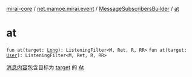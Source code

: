 [mirai-core](../../index.md) / [net.mamoe.mirai.event](../index.md) / [MessageSubscribersBuilder](index.md) / [at](./at.md)

# at

`fun at(target: `[`Long`](https://kotlinlang.org/api/latest/jvm/stdlib/kotlin/-long/index.html)`): ListeningFilter<M, Ret, R, RR>`
`fun at(target: `[`User`](../../net.mamoe.mirai.contact/-user/index.md)`): ListeningFilter<M, Ret, R, RR>`

[消息内容](../../net.mamoe.mirai.message.data/-message/content-to-string.md)包含目标为 [target](at.md#net.mamoe.mirai.event.MessageSubscribersBuilder$at(kotlin.Long)/target) 的 [At](../../net.mamoe.mirai.message.data/-at/index.md)

